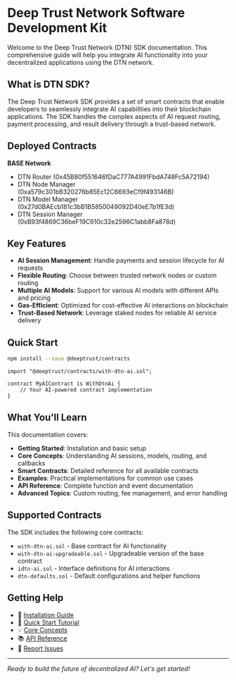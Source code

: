 # Deep Trust Network Software Development Kit

Welcome to the Deep Trust Network (DTN) SDK documentation. This comprehensive guide will help you integrate AI functionality into your decentralized applications using the DTN network.

## What is DTN SDK?

The Deep Trust Network SDK provides a set of smart contracts that enable developers to seamlessly integrate AI capabilities into their blockchain applications. The SDK handles the complex aspects of AI request routing, payment processing, and result delivery through a trust-based network.

## Deployed Contracts

**BASE Network**

- DTN Router (0x45B80f551646fDaC777A4991FbdA748Fc5A72194)
- DTN Node Manager (0xa579c301bB320276b85Ec12C6693eCf9f493146B)
- DTN Model Manager (0x27d0BAEcb181c3bB1B5850049092D40eE7b1fE3d) 
- DTN Session Manager (0xB93f4869C36beF19C610c32e2596C1abb8Fa878d)

## Key Features

- **AI Session Management**: Handle payments and session lifecycle for AI requests
- **Flexible Routing**: Choose between trusted network nodes or custom routing
- **Multiple AI Models**: Support for various AI models with different APIs and pricing
- **Gas-Efficient**: Optimized for cost-effective AI interactions on blockchain
- **Trust-Based Network**: Leverage staked nodes for reliable AI service delivery

## Quick Start

```bash
npm install --save @deeptrust/contracts
```

```solidity
import "@deeptrust/contracts/with-dtn-ai.sol";

contract MyAIContract is WithDtnAi {
    // Your AI-powered contract implementation
}
```

## What You'll Learn

This documentation covers:

- **Getting Started**: Installation and basic setup
- **Core Concepts**: Understanding AI sessions, models, routing, and callbacks
- **Smart Contracts**: Detailed reference for all available contracts
- **Examples**: Practical implementations for common use cases
- **API Reference**: Complete function and event documentation
- **Advanced Topics**: Custom routing, fee management, and error handling

## Supported Contracts

The SDK includes the following core contracts:

- `with-dtn-ai.sol` - Base contract for AI functionality
- `with-dtn-ai-upgradeable.sol` - Upgradeable version of the base contract
- `idtn-ai.sol` - Interface definitions for AI interactions
- `dtn-defaults.sol` - Default configurations and helper functions

## Getting Help

- 📖 [Installation Guide](getting-started/installation.md)
- 🚀 [Quick Start Tutorial](getting-started/quick-start.md)
- 💡 [Core Concepts](concepts/ai-sessions.md)
- 📚 [API Reference](api/interfaces.md)
- 🐛 [Report Issues](https://github.com/deeptrust/dtn-sdk/issues)

---

*Ready to build the future of decentralized AI? Let's get started!* 
